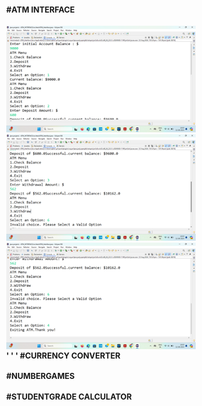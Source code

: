 #ATM INTERFACE
----------------
![OUTPUTIMG](https://github.com/mrmanishgit/CODEVERTEX_TASKS/blob/main/ATM_INTERFACE/Screenshot%20(589).png)
![OUTPUTIMG](https://github.com/mrmanishgit/CODEVERTEX_TASKS/blob/main/ATM_INTERFACE/Screenshot%20(590).png)
![OUTPUTIMG](https://github.com/mrmanishgit/CODEVERTEX_TASKS/blob/main/ATM_INTERFACE/Screenshot%20(591).png)
'
'
'
#CURRENCY CONVERTER
-------------------

#NUMBERGAMES
----------------

#STUDENTGRADE CALCULATOR
------------------------

